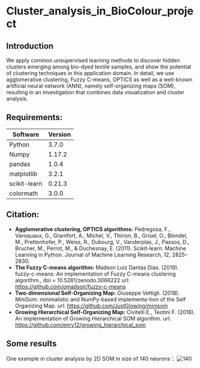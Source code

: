 # Cluster_analysis_in_BioColour_project
## Introduction
We apply common unsupervised learning methods to discover hidden clusters emerging among bio-dyed textile samples, and show the potential of clustering techniques in this application domain. In detail, we use agglomerative clustering, Fuzzy C-means, OPTICS as well as a well-known artificial neural network (ANN), namely self-organizing maps (SOM), resulting in an investigation that combines data visualization and cluster analysis.

## Requirements:
| Software  | Version |
| ------------- | ------------- |
| Python  | 3.7.0  |
| Numpy  | 1.17.2  |
| pandas  | 1.0.4  |
| matplotlib  | 3.2.1  |
| scikit-learn  | 0.21.3  |
| colormath  | 3.0.0  |
## Citation:
* **Agglomerative clustering, OPTICS algorithms:**
Pedregosa, F., Varoquaux, G., Gramfort, A., Michel, V., Thirion, B., Grisel, O., Blondel, M., Prettenhofer, P., Weiss, R., Dubourg, V., Vanderplas, J., Passos, D., Brucher, M., Perrot, M., & Duchesnay, E. (2011). Scikit-learn: Machine Learning in Python. Journal of Machine Learning Research, 12, 2825–2830.
* **The Fuzzy C-means algorithm:**
Madson Luiz Dantas Dias. (2019). fuzzy-c-means: An implementation of Fuzzy C-means clustering algorithm., doi = 10.5281/zenodo.3066222 
url: https://github.com/omadson/fuzzy-c-means 
* **Two-dimensional Self-Organizing Map:**
Giuseppe Vettigli. (2018). MiniSom: minimalistic and NumPy-based implementa-tion of the Self Organizing Map.
url: https://github.com/JustGlowing/minisom 
* **Growing Hierarchical Self-Organizing Map:**
Civitelli E., Teotini F. (2018). An implementation of Growing Hierarchical SOM algorithm. 
url: https://github.com/enry12/growing_hierarchical_som 

## Some results

 One example in cluster analysis by 2D SOM in size of 140 neurons：
![140](https://user-images.githubusercontent.com/34623632/129462337-79c85620-7694-41a1-9bf9-5051b90e55c4.png)
               
